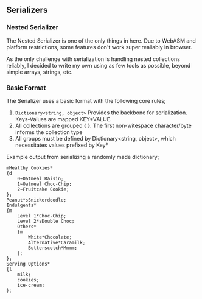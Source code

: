 ## Serializers

### Nested Serializer

The Nested Serializer is one of the only things in here. Due to WebASM and platform restrictions, some features don't work super realiably in browser.

As the only challenge with serialization is handling nested collections reliably, I decided to write my own using as few tools as possible, beyond simple arrays, strings, etc.

### Basic Format

The Serializer uses a basic format with the following core rules;

1. ``Dictionary<string, object>`` Provides the backbone for serialization. Keys-Values are mapped KEY\*VALUE.
2. All collections are grouped { }. The first non-witespace character/byte informs the collection type
3. All groups must be defined by Dictionary<string, object>, which necessitates values prefixed by Key\*

Example output from serializing a randomly made dictionary;

```
mHealthy Cookies*
{d
	0~Oatmeal Raisin;
	1~Oatmeal Choc-Chip;
	2~Fruitcake Cookie;
};
Peanut*sSnickerdoodle;
Indulgents*
{m
	Level 1*Choc-Chip;
	Level 2*sDouble Choc;
	Others*
	{m
		White*Chocolate;
		Alternative*Caramilk;
		Butterscotch*Mmmm;
	};
};
Serving Options*
{l
	milk;
	cookies;
	ice-cream;
};
```